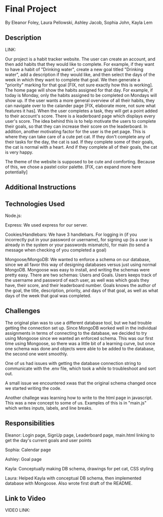 # Final Project
By Eleanor Foley, Laura Pellowski, Ashley Jacob, Sophia John, Kayla Lem

## Description
LINK: 

Our project is a habit tracker website. The user can create an account, and then add habits that they would like to complete. For example, if they want to have a habit of "Drinking water", create a new goal titled "Drinking water", add a description if they would like, and then select the days of the week in which they want to complete that goal. We then generate a "priority" marking for that goal [FIX, not sure exactly how this is working]. The home page will show the habits assigned for that day. For example, if today is Monday, only the habits assigned to be completed on Mondays will show up. If the user wants a more general overview of all their habits, they can navigate over to the calander page [FIX, elaborate more, not sure what features it has]. When the user completes a task, they will get a point added to their account's score. There is a leaderboard page which displays every user's score. The idea behind this is to help motivate the users to complete their goals, so that they can increase their score on the leaderboard. In addition, another motivating factor for the user is the pet page. This is where they can take care of a cute pet cat. If they don't complete any of their tasks for the day, the cat is sad. If they complete some of their goals, the cat is normal with a heart. And if they complete all of their goals, the cat is very happy.

The theme of the website is supposed to be cute and comforting. Because of this, we chose a pastel color palette. [FIX, can expand more here potentially]


## Additional Instructions

## Technologies Used
Node.js:

Express: We used express for our server.

Cookies/Handlebars: We have 3 handlebars. For logging in (if you incorrectly put in your password or username), for signing up (is a user is already in the system or your passwords mismatch), for main (to send a message when checking of you completed a goal)

Mongoose/MongoDB: We wanted to enforce a schema on our database, since we all favor this way of designing databases versus just using normal MongoDB. Mongoose was easy to install, and writing the schemas were pretty easy. There are two schemas: Users and Goals. Users keeps track of the username and password of each user, as well was which goals they have, their score, and their leaderboard number. Goals knows the author of the goal, the title, description, priority, and days of that goal, as well as what days of the week that goal was completed.

## Challenges
The original plan was to use a different database tool, but we had trouble getting the connection set up. Since MongoDB worked well in the individual assignments in terms of connecting to the database, we decided to try using Mongoose since we wanted an enforced schema. This was our first time using Mongoose, so there was a little bit of a learning curve, but once one schema was done and objects were able to be added to the database, the second one went smoothly.

One of us had issues with getting the database connection string to communicate with the .env file, which took a while to troubleshoot and sort out.

A small issue we encountered xwas that the original schema changed once we started writing the code.

Another challege was learning how to write to the html page in javascript. This was a new concept to some of us. Examples of this is in "main.js" which writes inputs, labels, and line breaks.

## Responsibilities
Eleanor: Login page, SignUp page, Leaderboard page, main.html linking to get the day's current goals and user points

Sophia: Calendar page

Ashley: Goal page

Kayla: Conceptually making DB schema, drawings for pet cat, CSS styling

Laura: Helped Kayla with conceptual DB schema, then implemented database with Mongoose. Also wrote first draft of the README.

## Link to Video
VIDEO LINK:
